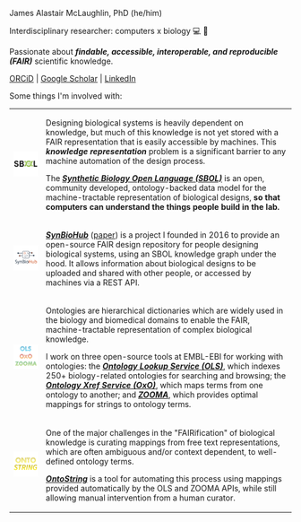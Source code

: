 James Alastair McLaughlin, PhD (he/him)

Interdisciplinary researcher: computers x biology 💻 🧬

Passionate about <b><i>findable, accessible, interoperable, and reproducible (FAIR)</i></b> scientific knowledge.

<a href="https://orcid.org/0000-0002-8361-2795">ORCiD</a> |
<a href="https://scholar.google.co.uk/citations?user=AbyNX4YAAAAJ&hl=en#">Google Scholar</a> |
<a href="https://linkedin.com/in/jamesamcl">LinkedIn</a>

Some things I'm involved with:

<table>
<tbody>
<tr>
<td><img src="sbol-01.svg?raw=1" width=300  alt="The Synthetic Biology Open Language (SBOL)"/></td>
<td>
<p>Designing biological systems is heavily dependent on knowledge, but much of this knowledge is not yet stored with a FAIR representation that is easily accessible by machines. This <b><i>knowledge representation</i></b> problem is a significant barrier to any machine automation of the design process.</p><p> The <b><i><a href="https://sbolstandard.org">Synthetic Biology Open Language (SBOL)</a></i></b> is an open, community developed, ontology-backed data model for the machine-tractable representation of biological designs, <b>so that computers can understand the things people build in the lab.</b></p>
</td>
</tr>

<tr>
<td><img src="synbiohub-02.svg?raw=1" width=300  alt="SynBioHub"/></td>
<td>
<p><b><i><a href="https://synbiohub.org">SynBioHub</a></i></b> (<a href="https://pubs.acs.org/doi/abs/10.1021/acssynbio.7b00403">paper</a>) is a project I founded in 2016 to provide an open-source FAIR design repository for people designing biological systems, using an SBOL knowledge graph under the hood. It allows information about biological designs to be uploaded and shared with other people, or accessed by machines via a REST API.</p>
</td>
</tr>

<tr>
<td><img src="ontotools-01.png?raw=1" width=300 alt="The Ontology Lookup Service (OLS), Ontology Xref Service (OxO), and ZOOMA"/></td>
<td>
<p>Ontologies are hierarchical dictionaries which are widely used in the biology and biomedical domains to enable the FAIR, machine-tractable representation of complex biological knowledge.</p>
  <p>I work on three open-source tools at EMBL-EBI for working with ontologies: the <b><i><a href="https://www.ebi.ac.uk/ols">Ontology Lookup Service (OLS)</a></i></b>, which indexes 250+ biology-related ontologies for searching and browsing; the <b><i><a href="https://www.ebi.ac.uk/spot/oxo">Ontology Xref Service (OxO)</a></i></b>, which maps terms from one ontology to another; and <b><i><a href="https://www.ebi.ac.uk/spot/zooma">ZOOMA</a></i></b>, which provides optimal mappings for strings to ontology terms.</p>
</p>
</td>
</tr>
<tr>
<td><img src="ontostring-03.svg?raw=1" width=300 alt="OntoString"/></td>
<td>
 <p>One of the major challenges in the &quot;FAIRification&quot; of biological knowledge is curating mappings from free text representations, which are often ambiguous and/or context dependent, to well-defined ontology terms.</p>
<p><b><i><a href="https://www.github.com/EBISPOT/OntoString">OntoString</a></i></b> is a tool for automating this process using mappings provided automatically by the OLS and ZOOMA APIs, while still allowing manual intervention from a human curator.</p>
</p>
</td>
</tr>
</tbody>
</table>





